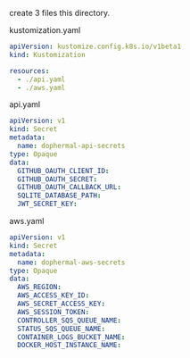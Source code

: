 create 3 files this directory.

kustomization.yaml
```yaml
apiVersion: kustomize.config.k8s.io/v1beta1
kind: Kustomization

resources:
  - ./api.yaml
  - ./aws.yaml
```

api.yaml
```yaml
apiVersion: v1
kind: Secret
metadata:
  name: dophermal-api-secrets
type: Opaque
data:
  GITHUB_OAUTH_CLIENT_ID: 
  GITHUB_OAUTH_SECRET: 
  GITHUB_OAUTH_CALLBACK_URL: 
  SQLITE_DATABASE_PATH: 
  JWT_SECRET_KEY:
```

aws.yaml
```yaml
apiVersion: v1
kind: Secret
metadata:
  name: dophermal-aws-secrets
type: Opaque
data:
  AWS_REGION: 
  AWS_ACCESS_KEY_ID: 
  AWS_SECRET_ACCESS_KEY: 
  AWS_SESSION_TOKEN: 
  CONTROLLER_SQS_QUEUE_NAME:
  STATUS_SQS_QUEUE_NAME:
  CONTAINER_LOGS_BUCKET_NAME:
  DOCKER_HOST_INSTANCE_NAME:
```

